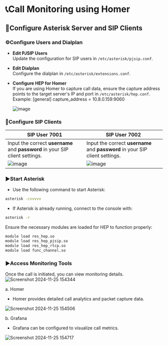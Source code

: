 # 📞**Call Monitoring using Homer**

## 🔧**Configure Asterisk Server and SIP Clients**

### ⚙️**Configure Users and Dialplan**
- **Edit PJSIP Users**  
  Update the configuration for SIP users in `/etc/asterisk/pjsip.conf`.

- **Edit Dialplan**  
  Configure the dialplan in `/etc/asterisk/extensions.conf`.

- **Configure HEP for Homer**  
  If you are using Homer to capture call data, ensure the capture address points to the target server's IP and port in `/etc/asterisk/hep.conf`.  
  Example:  [general] capture_address = 10.8.0.159:9060

  ![image](https://github.com/user-attachments/assets/2ac9f8a9-d184-4b9f-89e2-80e1d944b4f1)

### 🔗**Configure SIP Clients**

| SIP User 7001                                                                 | SIP User 7002                                                                 |
|-------------------------------------------------------------------------------|-------------------------------------------------------------------------------|
| Input the correct **username** and **password** in your SIP client settings.  | Input the correct **username** and **password** in your SIP client settings. |
| ![image](https://github.com/user-attachments/assets/259d4f0c-8cda-46d9-a5be-a3762956a33d) | ![image](https://github.com/user-attachments/assets/f66a4124-58f7-4a87-bc7f-62213be76f59) |



### ▶️**Start Asterisk**
- Use the following command to start Asterisk:
```bash
asterisk -cvvvvv
```
- If Asterisk is already running, connect to the console with:
```bash
asterisk -r
```
Ensure the necessary modules are loaded for HEP to function properly:
```bash
module load res_hep.so
module load res_hep_pjsip.so
module load res_hep_rtcp.so
module load func_channel.so
```

### ▶️**Access Monitoring Tools**
Once the call is initiated, you can view monitoring details.
![Screenshot 2024-11-25 154344](https://github.com/user-attachments/assets/6e8e1e85-f6a2-47d7-970a-30d1254299bb)

a. Homer
- Homer provides detailed call analytics and packet capture data.
  
![Screenshot 2024-11-25 154506](https://github.com/user-attachments/assets/ee822d65-b394-4158-b4fe-b2b57c6a18e0)

b. Grafana
- Grafana can be configured to visualize call metrics.
  
![Screenshot 2024-11-25 154717](https://github.com/user-attachments/assets/21252ac7-7918-4496-9a54-bbfe033e2dd1)

